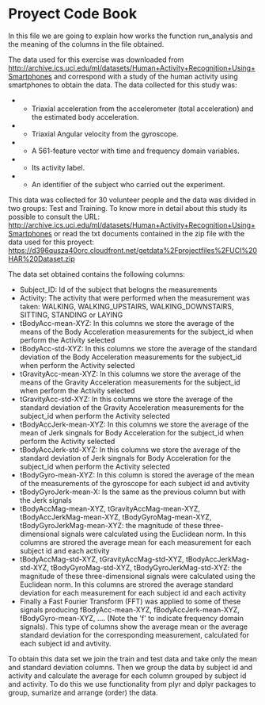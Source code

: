 Proyect Code Book
=================

In this file we are going to explain how works the function run_analysis and the meaning of the columns in the file obtained.

The data used for this exercise was downloaded from http://archive.ics.uci.edu/ml/datasets/Human+Activity+Recognition+Using+Smartphones 
and correspond with a study of the human activity using smartphones to obtain the data.
The data collected for this study was:
* - Triaxial acceleration from the accelerometer (total acceleration) and the estimated body acceleration.
* - Triaxial Angular velocity from the gyroscope. 
* - A 561-feature vector with time and frequency domain variables. 
* - Its activity label. 
* - An identifier of the subject who carried out the experiment.

This data was collected for 30 volunteer people and the data was divided in two groups: Test and Training.
To know more in detail about this study its possible to consult the URL: http://archive.ics.uci.edu/ml/datasets/Human+Activity+Recognition+Using+Smartphones
or read the txt documents contained in the zip file with the data used for this proyect: https://d396qusza40orc.cloudfront.net/getdata%2Fprojectfiles%2FUCI%20HAR%20Dataset.zip 

The data set obtained contains the following columns:
* Subject_ID: Id of the subject that belogns the measurements
* Activity: The activity that were performed when the measurement was taken: WALKING, WALKING_UPSTAIRS, WALKING_DOWNSTAIRS, SITTING, STANDING or LAYING
* tBodyAcc-mean-XYZ: In this columns we store the average of the means of the Body Acceleration measurements for the subject_id when perform the Activity selected
* tBodyAcc-std-XYZ: In this columns we store the average of the standard deviation of the Body Acceleration measurements for the subject_id when perform the Activity selected
* tGravityAcc-mean-XYZ: In this columns we store the average of the means of the Gravity Acceleration measurements for the subject_id when perform the Activity selected
* tGravityAcc-std-XYZ: In this columns we store the average of the standard deviation of the Gravity Acceleration measurements for the subject_id when perform the Activity selected
* tBodyAccJerk-mean-XYZ: In this columns we store the average of the mean of Jerk singnals for Body Acceleration for the subject_id when perform the Activity selected
* tBodyAccJerk-std-XYZ: In this columns we store the average of the standard deviation of Jerk singnals for Body Acceleration for the subject_id when perform the Activity selected
* tBodyGyro-mean-XYZ: In this column is stored the average of the mean of the measurements of the gyroscope for each subject id and avtivity
* tBodyGyroJerk-mean-X: Is the same as the previous column but with the Jerk signals
* tBodyAccMag-mean-XYZ, tGravityAccMag-mean-XYZ, tBodyAccJerkMag-mean-XYZ, tBodyGyroMag-mean-XYZ, tBodyGyroJerkMag-mean-XYZ: the magnitude of these three-dimensional signals were calculated using the Euclidean norm. In this columns are strored the average mean for each measurement for each subject id and each activity
* tBodyAccMag-std-XYZ, tGravityAccMag-std-XYZ, tBodyAccJerkMag-std-XYZ, tBodyGyroMag-std-XYZ, tBodyGyroJerkMag-std-XYZ: the magnitude of these three-dimensional signals were calculated using the Euclidean norm. In this columns are strored the average standard deviation for each measurement for each subject id and each activity
* Finally a Fast Fourier Transform (FFT) was applied to some of these signals producing fBodyAcc-mean-XYZ, fBodyAccJerk-mean-XYZ, fBodyGyro-mean-XYZ, .... (Note the 'f' to indicate frequency domain signals). This type of columns show the average mean or the average standard deviation for the corresponding measurement, calculated for each subject id and avtivity.

To obtain this data set we join the train and test data and take only the mean and standard deviation columns. Then we group the data by subject id and activity and calculate the average for each column grouped by subject id and activity.
To do this we use functionality from plyr and dplyr packages to group, sumarize and arrange (order) the data.
